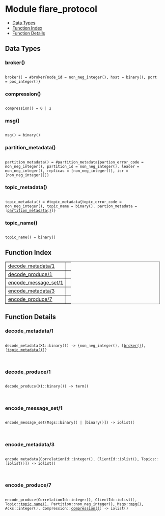 

# Module flare_protocol #
* [Data Types](#types)
* [Function Index](#index)
* [Function Details](#functions)

<a name="types"></a>

## Data Types ##




### <a name="type-broker">broker()</a> ###


<pre><code>
broker() = #broker{node_id = non_neg_integer(), host = binary(), port = pos_integer()}
</code></pre>




### <a name="type-compression">compression()</a> ###


<pre><code>
compression() = 0 | 2
</code></pre>




### <a name="type-msg">msg()</a> ###


<pre><code>
msg() = binary()
</code></pre>




### <a name="type-partition_metadata">partition_metadata()</a> ###


<pre><code>
partition_metadata() = #partition_metadata{partion_error_code = non_neg_integer(), partition_id = non_neg_integer(), leader = non_neg_integer(), replicas = [non_neg_integer()], isr = [non_neg_integer()]}
</code></pre>




### <a name="type-topic_metadata">topic_metadata()</a> ###


<pre><code>
topic_metadata() = #topic_metadata{topic_error_code = non_neg_integer(), topic_name = binary(), partion_metadata = [<a href="#type-partition_metadata">partition_metadata()</a>]}
</code></pre>




### <a name="type-topic_name">topic_name()</a> ###


<pre><code>
topic_name() = binary()
</code></pre>

<a name="index"></a>

## Function Index ##


<table width="100%" border="1" cellspacing="0" cellpadding="2" summary="function index"><tr><td valign="top"><a href="#decode_metadata-1">decode_metadata/1</a></td><td></td></tr><tr><td valign="top"><a href="#decode_produce-1">decode_produce/1</a></td><td></td></tr><tr><td valign="top"><a href="#encode_message_set-1">encode_message_set/1</a></td><td></td></tr><tr><td valign="top"><a href="#encode_metadata-3">encode_metadata/3</a></td><td></td></tr><tr><td valign="top"><a href="#encode_produce-7">encode_produce/7</a></td><td></td></tr></table>


<a name="functions"></a>

## Function Details ##

<a name="decode_metadata-1"></a>

### decode_metadata/1 ###

<pre><code>
decode_metadata(X1::binary()) -&gt; {non_neg_integer(), [<a href="#type-broker">broker()</a>], [<a href="#type-topic_metadata">topic_metadata()</a>]}
</code></pre>
<br />

<a name="decode_produce-1"></a>

### decode_produce/1 ###

<pre><code>
decode_produce(X1::binary()) -&gt; term()
</code></pre>
<br />

<a name="encode_message_set-1"></a>

### encode_message_set/1 ###

<pre><code>
encode_message_set(Msgs::binary() | [binary()]) -&gt; iolist()
</code></pre>
<br />

<a name="encode_metadata-3"></a>

### encode_metadata/3 ###

<pre><code>
encode_metadata(CorrelationId::integer(), ClientId::iolist(), Topics::[iolist()]) -&gt; iolist()
</code></pre>
<br />

<a name="encode_produce-7"></a>

### encode_produce/7 ###

<pre><code>
encode_produce(CorrelationId::integer(), ClientId::iolist(), Topic::<a href="#type-topic_name">topic_name()</a>, Partition::non_neg_integer(), Msgs::<a href="#type-msg">msg()</a>, Acks::integer(), Compression::<a href="#type-compression">compression()</a>) -&gt; iolist()
</code></pre>
<br />

